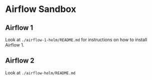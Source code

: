 # Airflow Sandbox

## Airflow 1

Look at `./airflow-1-helm/README.md` for instructions on how to install Airflow 1.

## Airflow 2

Look at `./airflow-helm/README.md`
